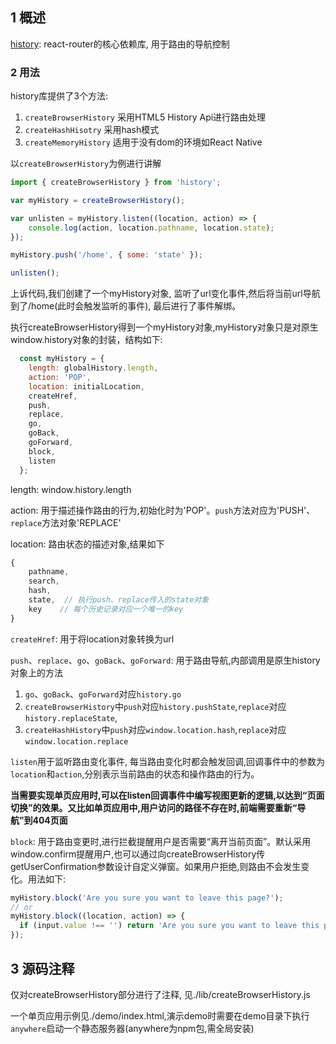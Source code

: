 ## 1 概述

[history](https://github.com/ReactTraining/history#readme): react-router的核心依赖库, 用于路由的导航控制

### 2 用法

history库提供了3个方法:
1. `createBrowserHistory` 采用HTML5 History Api进行路由处理
2. `createHashHisotry`  采用hash模式
3. `createMemoryHistory`  适用于没有dom的环境如React Native

以`createBrowserHistory`为例进行讲解
```js
import { createBrowserHistory } from 'history';

var myHistory = createBrowserHistory();

var unlisten = myHistory.listen((location, action) => {
    console.log(action, location.pathname, location.state);
});

myHistory.push('/home', { some: 'state' });

unlisten();
```
上诉代码,我们创建了一个myHistory对象, 监听了url变化事件,然后将当前url导航到了/home(此时会触发监听的事件), 最后进行了事件解绑。 

执行createBrowserHistory得到一个myHistory对象,myHistory对象只是对原生window.history对象的封装，结构如下:
```js
  const myHistory = {
    length: globalHistory.length,
    action: 'POP',      
    location: initialLocation,   
    createHref,
    push,
    replace,
    go,
    goBack,
    goForward,
    block,
    listen
  };
```
length: window.history.length

action: 用于描述操作路由的行为,初始化时为'POP'。`push`方法对应为'PUSH'、`replace`方法对象'REPLACE'

location: 路由状态的描述对象,结果如下
```js
{
    pathname,
    search,
    hash,
    state,  // 执行push、replace传入的state对象
    key    // 每个历史记录对应一个唯一的key
}

```

`createHref`: 用于将location对象转换为url

`push`、`replace`、`go`、`goBack`、`goForward`: 用于路由导航,内部调用是原生history对象上的方法
1. `go`、`goBack`、`goForward`对应`history.go`
2. `createBrowserHistory`中`push`对应`history.pushState`,`replace`对应`history.replaceState`,
3. `createHashHistory`中`push`对应`window.location.hash`,`replace`对应`window.location.replace`

`listen`用于监听路由变化事件, 每当路由变化时都会触发回调,回调事件中的参数为`location`和`action`,分别表示当前路由的状态和操作路由的行为。 

**当需要实现单页应用时,可以在listen回调事件中编写视图更新的逻辑,以达到“页面切换”的效果。又比如单页应用中,用户访问的路径不存在时,前端需要重新“导航”到404页面**


`block`: 用于路由变更时,进行拦截提醒用户是否需要“离开当前页面”。默认采用window.confirm提醒用户,也可以通过向createBrowserHistory传getUserConfirmation参数设计自定义弹窗。如果用户拒绝,则路由不会发生变化。用法如下:
```js
myHistory.block('Are you sure you want to leave this page?');
// or
myHistory.block((location, action) => {
  if (input.value !== '') return 'Are you sure you want to leave this page?';
});
```

## 3 源码注释
仅对createBrowserHistory部分进行了注释, 见./lib/createBrowserHistory.js

一个单页应用示例见./demo/index.html,演示demo时需要在demo目录下执行`anywhere`启动一个静态服务器(anywhere为npm包,需全局安装)

